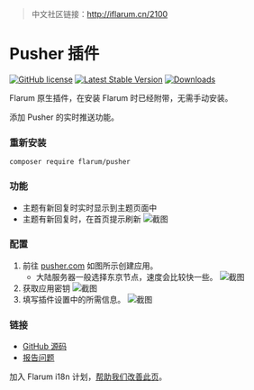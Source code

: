 > 中文社区链接：http://iflarum.cn/2100

# Pusher 插件

[![GitHub license](https://img.shields.io/github/license/flarum/pusher?color=blue)](https://github.com/flarum/pusher/blob/master/LICENSE) [![Latest Stable Version](https://img.shields.io/packagist/v/flarum/pusher.svg)](https://packagist.org/packages/flarum/pusher) [![Downloads](https://img.shields.io/packagist/dt/flarum/pusher.svg)](https://packagist.org/packages/flarum/pusher)

Flarum 原生插件，在安装 Flarum 时已经附带，无需手动安装。

添加 Pusher 的实时推送功能。

### 重新安装

```
composer require flarum/pusher
```

### 功能

- 主题有新回复时实时显示到主题页面中
- 主题有新回复时，在首页提示刷新
![截图](https://s1.ax1x.com/2020/08/15/dFrGDJ.png)


### 配置
1. 前往 [pusher.com](https://pusher.com/) 如图所示创建应用。
   - 大陆服务器一般选择东京节点，速度会比较快一些。
![截图](https://s1.ax1x.com/2020/08/15/dFsERK.png)
1. 获取应用密钥
![截图](https://s1.ax1x.com/2020/08/15/dFBcsH.png)
3. 填写插件设置中的所需信息。
![截图](https://s1.ax1x.com/2020/08/15/dFBOwn.png)

### 链接

- [GitHub 源码](https://github.com/flarum/pusher)
- [报告问题](https://github.com/flarum/pusher/issues)

加入 Flarum i18n 计划，[帮助我们改善此页](https://github.com/Flarum-i18n/extension-release-posts-zh-cn/edit/master/flarum-pusher.md)。